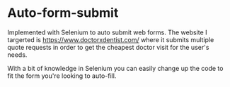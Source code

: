 # Auto-form-submit
Implemented with Selenium to auto submit web forms. The website I targerted is https://www.doctorxdentist.com/ where it submits multiple quote requests in order to get the cheapest doctor visit for the user's needs. 

With a bit of knowledge in Selenium you can easily change up the code to fit the form you're looking to auto-fill.
